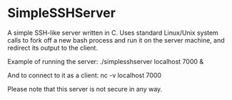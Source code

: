 # SimpleSSHServer

A simple SSH-like server written in C. Uses standard Linux/Unix system calls to fork off a new bash process and run it on the server machine, and redirect its output to the client.

Example of running the server:
./simplesshserver localhost 7000 &

And to connect to it as a client:
nc -v localhost 7000

Please note that this server is not secure in any way.
